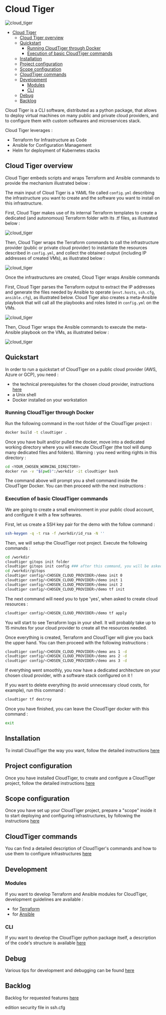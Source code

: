 # Cloud Tiger

![cloud_tiger](./doc/cloud_tiger.jpg)

- [Cloud Tiger](#cloud-tiger)
	- [Cloud Tiger overview](#cloud-tiger-overview)
	- [Quickstart](#quickstart)
		- [Running CloudTiger through Docker](#running-cloudtiger-through-docker)
		- [Execution of basic CloudTiger commands](#execution-of-basic-cloudtiger-commands)
	- [Installation](#installation)
	- [Project configuration](#project-configuration)
	- [Scope configuration](#scope-configuration)
	- [CloudTiger commands](#cloudtiger-commands)
	- [Development](#development)
		- [Modules](#modules)
		- [CLI](#cli)
	- [Debug](#debug)
	- [Backlog](#backlog)

Cloud Tiger is a CLI software, distributed as a python package, that allows to deploy virtual machines on many public and private cloud providers, and to configure them with custom softwares and microservices stack.

Cloud Tiger leverages :

- Terraform for Infrastructure as Code
- Ansible for Configuration Management
- Helm for deployment of Kubernetes stacks

## Cloud Tiger overview

Cloud Tiger embeds scripts and wraps Terraform and Ansible commands to provide the mechanism illustrated below :

The main input of Cloud Tiger is a YAML file called `config.yml` describing the infrastructure you want to create and the software you want to install on this infrastructure.

First, Cloud Tiger makes use of its internal Terraform templates to create a dedicated (and autonomous) Terraform folder with its .tf files, as illustrated below :

![cloud_tiger](./doc/schemas/cloudtiger_logic_1.drawio.png)

Then, Cloud Tiger wraps the Terraform commands to call the infrastructure provider (public or private cloud provider) to instantiate the resources described in `config.yml`, and collect the obtained output (including IP addresses of created VMs), as illustrated below :

![cloud_tiger](./doc/schemas/cloudtiger_logic_2.drawio.png)

Once the infrastructures are created, Cloud Tiger wraps Ansible commands

First, Cloud Tiger parses the Terraform output to extract the IP addresses and generate the files needed by Ansible to operate (`envt.hosts`, `ssh.cfg`, `ansible.cfg`), as illustrated below. Cloud Tiger also creates a meta-Ansible playbook that will call all the playbooks and roles listed in `config.yml` on the VMs.

![cloud_tiger](./doc/schemas/cloudtiger_logic_3.drawio.png)

Then, Cloud Tiger wraps the Ansible commands to execute the meta-Ansible playbook on the VMs, as illustrated below :

![cloud_tiger](./doc/schemas/cloudtiger_logic_4.drawio.png)

## Quickstart

In order to run a quickstart of CloudTiger on a public cloud provider (AWS, Azure or GCP), you need :

- the technical prerequisites for the chosen cloud provider, instructions [here](doc/prerequisites_cloud_credentials.md)
- a Unix shell
- Docker installed on your workstation

### Running CloudTiger through Docker

Run the following command in the root folder of the CloudTiger project :

```bash
docker build -t cloudtiger .
```

Once you have built and/or pulled the docker, move into a dedicated working directory where you will execute CloudTiger (the tool will dump many dedicated files and folders). Warning : you need writing rights in this directory :

```bash
cd <YOUR_CHOSEN_WORKING_DIRECTORY>
docker run -v "$(pwd)":/workdir -it cloudtiger bash
```

The command above will prompt you a shell command inside the CloudTiger Docker. You can then proceed with the next instructions :

### Execution of basic CloudTiger commands

We are going to create a small environment in your public cloud account, and configure it with a few softwares.

First, let us create a SSH key pair for the demo with the follow command :

```bash
ssh-keygen -q -t rsa -f /workdir/id_rsa -N ''
```

Then, we will setup the CloudTiger root project. Execute the following commands :

```bash
cd /workdir
cloudtiger gitops init folder
cloudtiger gitops init config ### after this command, you will be asked for several credentials information. If you are not sure, do not use a Terraform backend for the demo
cd /workdir/gitops
cloudtiger config/<CHOSEN_CLOUD_PROVIDER>/demo init 0
cloudtiger config/<CHOSEN_CLOUD_PROVIDER>/demo init 1
cloudtiger config/<CHOSEN_CLOUD_PROVIDER>/demo init 2
cloudtiger config/<CHOSEN_CLOUD_PROVIDER>/demo tf init
```

The next command will need you to type 'yes', when asked to create cloud resources :

```bash
cloudtiger config/<CHOSEN_CLOUD_PROVIDER>/demo tf apply
```

You will start to see Terraform logs in your shell.
It will probably take up to 15 minutes for your cloud provider to create all the resources needed.

Once everything is created, Terraform and CloudTiger will give you back the upper hand. You can then proceed with the following instructions :

```bash
cloudtiger config/<CHOSEN_CLOUD_PROVIDER>/demo ans 1 -d
cloudtiger config/<CHOSEN_CLOUD_PROVIDER>/demo ans 2 -d
cloudtiger config/<CHOSEN_CLOUD_PROVIDER>/demo ans 3 -d
```

If everything went smoothly, you now have a dedicated architecture on your chosen cloud provider, with a software stack configured on it !

If you want to delete everything (to avoid unnecessary cloud costs, for example), run this command :

```bash
cloudtiger tf destroy
```

Once you have finished, you can leave the CloudTiger docker with this command :

```bash
exit
```

## Installation

To install CloudTiger the way you want, follow the detailed instructions [here](doc/install.md)

## Project configuration

Once you have installed CloudTiger, to create and configure a CloudTiger project, follow the detailed instructions [here](doc/project_configuration.md)

## Scope configuration

Once you have set up your CloudTiger project, prepare a "scope" inside it to start deploying and configuring infrastructures, by following the instructions [here](doc/scope_configuration.md)

## CloudTiger commands

You can find a detailed description of CloudTiger's commands and how to use them to configure infrastructures [here](./doc/commands.md)

## Development

### Modules

If you want to develop Terraform and Ansible modules for CloudTiger, development guidelines are available :

- for [Terraform](./doc/iac_guidelines.md)
- for [Ansible](./doc/cm_guidelines.md)

### CLI

If you want to develop the CloudTiger python package itself, a description of the code's structure is available [here](./doc/code_architecture.md)

## Debug

Various tips for development and debugging can be found [here](./doc/debug.md)

## Backlog

Backlog for requested features [here](./doc/backlog.md)

edition security file in ssh.cfg
